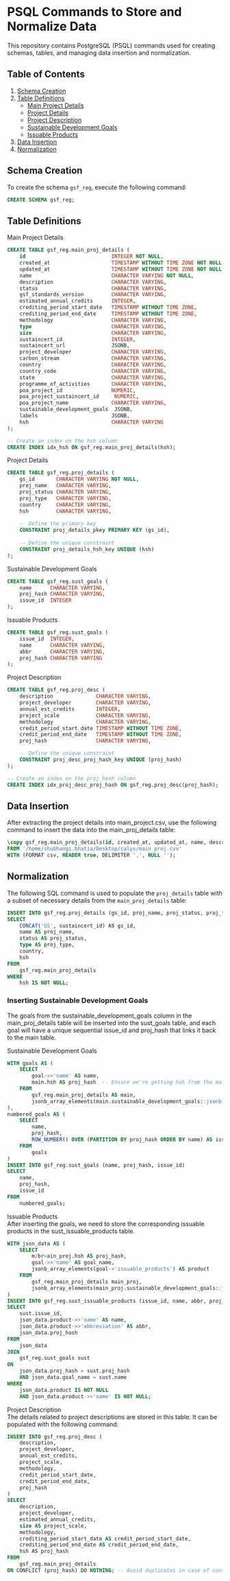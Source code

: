 # PSQL Commands to Store and Normalize Data

This repository contains PostgreSQL (PSQL) commands used for creating schemas, tables, and managing data insertion and normalization.

## Table of Contents
1. [Schema Creation](#schema-creation)
2. [Table Definitions](#table-definitions)
   - [Main Project Details](#main-project-details)
   - [Project Details](#project-details)
   - [Project Description](#project-description)
   - [Sustainable Development Goals](#sustainable-development-goals)
   - [Issuable Products](#issuable-products)
3. [Data Insertion](#data-insertion)
4. [Normalization](#normalization)

## Schema Creation

To create the schema `gsf_reg`, execute the following command:

```sql
CREATE SCHEMA gsf_reg;
```

## Table Definitions

Main Project Details

```sql
CREATE TABLE gsf_reg.main_proj_details (
    id                            INTEGER NOT NULL,
    created_at                    TIMESTAMP WITHOUT TIME ZONE NOT NULL,
    updated_at                    TIMESTAMP WITHOUT TIME ZONE NOT NULL,
    name                          CHARACTER VARYING NOT NULL,
    description                   CHARACTER VARYING,
    status                        CHARACTER VARYING,
    gsf_standards_version         CHARACTER VARYING,
    estimated_annual_credits      INTEGER,
    crediting_period_start_date   TIMESTAMP WITHOUT TIME ZONE,
    crediting_period_end_date     TIMESTAMP WITHOUT TIME ZONE,
    methodology                   CHARACTER VARYING,
    type                          CHARACTER VARYING,
    size                          CHARACTER VARYING,
    sustaincert_id                INTEGER,
    sustaincert_url               JSONB,
    project_developer             CHARACTER VARYING,
    carbon_stream                 CHARACTER VARYING,
    country                       CHARACTER VARYING,
    country_code                  CHARACTER VARYING,
    state                         CHARACTER VARYING,
    programme_of_activities       CHARACTER VARYING,
    poa_project_id                NUMERIC,
    poa_project_sustaincert_id     NUMERIC,
    poa_project_name              CHARACTER VARYING,
    sustainable_development_goals  JSONB,
    labels                        JSONB,
    hsh                           CHARACTER VARYING
);

-- Create an index on the hsh column
CREATE INDEX idx_hsh ON gsf_reg.main_proj_details(hsh);
```
Project Details

```sql
CREATE TABLE gsf_reg.proj_details (
    gs_id       CHARACTER VARYING NOT NULL,
    proj_name   CHARACTER VARYING,
    proj_status CHARACTER VARYING,
    proj_type   CHARACTER VARYING,
    country     CHARACTER VARYING,
    hsh         CHARACTER VARYING,
    
    -- Define the primary key
    CONSTRAINT proj_details_pkey PRIMARY KEY (gs_id),
    
    -- Define the unique constraint
    CONSTRAINT proj_details_hsh_key UNIQUE (hsh)
);
```
Sustainable Development Goals

```sql
CREATE TABLE gsf_reg.sust_goals (
    name      CHARACTER VARYING,
    proj_hash CHARACTER VARYING,
    issue_id  INTEGER
);
```
Issuable Products

```sql
CREATE TABLE gsf_reg.sust_goals (
    issue_id  INTEGER,
    name      CHARACTER VARYING,
    abbr      CHARACTER VARYING,
    proj_hash CHARACTER VARYING
);
```
Project Description

```sql
CREATE TABLE gsf_reg.proj_desc (
    description              CHARACTER VARYING,
    project_developer        CHARACTER VARYING,
    annual_est_credits       INTEGER,
    project_scale            CHARACTER VARYING,
    methodology              CHARACTER VARYING,
    credit_period_start_date TIMESTAMP WITHOUT TIME ZONE,
    credit_period_end_date   TIMESTAMP WITHOUT TIME ZONE,
    proj_hash                CHARACTER VARYING,

    -- Define the unique constraint
    CONSTRAINT proj_desc_proj_hash_key UNIQUE (proj_hash)
);

-- Create an index on the proj_hash column
CREATE INDEX idx_proj_desc_proj_hash ON gsf_reg.proj_desc(proj_hash);
```

## Data Insertion

After extracting the project details into main_project.csv, use the following command to insert the data into the main_proj_details table:

```sql
\copy gsf_reg.main_proj_details(id, created_at, updated_at, name, description, status, gsf_standards_version, estimated_annual_credits, crediting_period_start_date, crediting_period_end_date, methodology, type, size, sustaincert_id, sustaincert_url, project_developer, carbon_stream, country, country_code, state, programme_of_activities, poa_project_id, poa_project_sustaincert_id, poa_project_name, sustainable_development_goals, labels, hsh) 
FROM '/home/shubhangi.bhatia/Desktop/calyx/main_proj.csv' 
WITH (FORMAT csv, HEADER true, DELIMITER ',', NULL '');
```

## Normalization

The following SQL command is used to populate the `proj_details` table with a subset of necessary details from the `main_proj_details` table:

```sql
INSERT INTO gsf_reg.proj_details (gs_id, proj_name, proj_status, proj_type, country, hsh)
SELECT
    CONCAT('GS', sustaincert_id) AS gs_id,
    name AS proj_name,
    status AS proj_status,
    type AS proj_type,
    country,
    hsh
FROM
    gsf_reg.main_proj_details
WHERE
    hsh IS NOT NULL;
```

### Inserting Sustainable Development Goals

The goals from the sustainable_development_goals column in the main_proj_details table will be inserted into the sust_goals table, and each goal will have a unique sequential issue_id and proj_hash that links it back to the main table.

Sustainable Development Goals

```sql
WITH goals AS (
    SELECT
        goal->>'name' AS name,
        main.hsh AS proj_hash  -- Ensure we're getting hsh from the main_proj_details
    FROM
        gsf_reg.main_proj_details AS main,
        jsonb_array_elements(main.sustainable_development_goals::jsonb) AS goal
),
numbered_goals AS (
    SELECT
        name,
        proj_hash,
        ROW_NUMBER() OVER (PARTITION BY proj_hash ORDER BY name) AS issue_id
    FROM
        goals
)
INSERT INTO gsf_reg.sust_goals (name, proj_hash, issue_id)
SELECT
    name,
    proj_hash,
    issue_id
FROM
    numbered_goals;
```
Issuable Products </br> After inserting the goals, we need to store the corresponding issuable products in the sust_issuable_products table.

```sql
WITH json_data AS (
    SELECT
        m/br>ain_proj.hsh AS proj_hash,
        goal->>'name' AS goal_name,
        jsonb_array_elements(goal->'issuable_products') AS product
    FROM
        gsf_reg.main_proj_details main_proj,
        jsonb_array_elements(main_proj.sustainable_development_goals::jsonb) AS goal
)
INSERT INTO gsf_reg.sust_issuable_products (issue_id, name, abbr, proj_hash)
SELECT
    sust.issue_id,
    json_data.product->>'name' AS name,
    json_data.product->>'abbreviation' AS abbr,
    json_data.proj_hash
FROM
    json_data
JOIN
    gsf_reg.sust_goals sust
ON
    json_data.proj_hash = sust.proj_hash
    AND json_data.goal_name = sust.name
WHERE
    json_data.product IS NOT NULL
    AND json_data.product->>'name' IS NOT NULL;
```

Project Description </br> The details related to project descriptions are stored in this table. It can be populated with the following command:

```sql
INSERT INTO gsf_reg.proj_desc (
    description,
    project_developer,
    annual_est_credits,
    project_scale,
    methodology,
    credit_period_start_date,
    credit_period_end_date,
    proj_hash
)
SELECT
    description,
    project_developer,
    estimated_annual_credits,
    size AS project_scale,
    methodology,
    crediting_period_start_date AS credit_period_start_date,
    crediting_period_end_date AS credit_period_end_date,
    hsh AS proj_hash
FROM
    gsf_reg.main_proj_details
ON CONFLICT (proj_hash) DO NOTHING; -- Avoid duplicates in case of conflict
```

